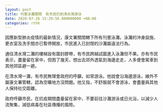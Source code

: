 ```yaml
---
layout: post
title: 刊憲泳灘關閉　有市民仍到清水灣游泳
date: 2020-07-26 15:29:56.000000000 +08:00
categories: rthk
---
```


因應新型肺炎疫情的最新情況，康文署關閉轄下所有刊憲泳灘。泳灘的沖身設施、更衣室及洗手間亦已暫停開放，市民進入已封閉的沙灘屬違法行為。

通往清水灣二灘的樓梯設有圍封膠帶，有市民跨越試圖進入泳灘但不果。亦有市民表示，盡量留在家中，但困了幾天，想出去郊外透氣到海邊走走，人多便會駕車到其他郊區避一避。

在清水灣一灘，有市民無理會政府的呼籲，如常游泳。他說會沿海邊游泳，線外不屬康文署管轄，認為空曠地方沒問題。他又指，不舒服就不會游泳，會盡量與其他人保持社交距離。

政府呼籲市民，在抗疫期間盡量留在家中，不要前往沙灘游泳或日光浴，以減少人流聚集，減低病毒在社區傳播的風險。
